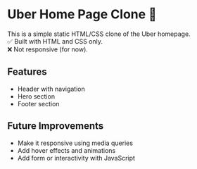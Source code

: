 # Uber Home Page Clone 🚗

This is a simple static HTML/CSS clone of the Uber homepage.  
✅ Built with HTML and CSS only.  
❌ Not responsive (for now).

## Features

- Header with navigation
- Hero section
- Footer section

## Future Improvements

- Make it responsive using media queries
- Add hover effects and animations
- Add form or interactivity with JavaScript
